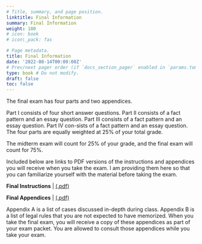 ```yaml
---
# Title, summary, and page position.
linktitle: Final Information
summary: Final Information
weight: 180
# icon: book
# icon\_pack: fas

# Page metadata.
title: Final Information
date: '2022-08-14T00:00:00Z'
# Prev/next pager order (if `docs_section_pager` enabled in `params.toml`)
type: book # Do not modify.
draft: false
toc: false
---
```

The final exam has four parts and two appendices.

Part I consists of four short answer questions. Part II consists of a fact pattern and an essay question. Part III consists of a fact pattern and an essay question. Part IV con-sists of a fact pattern and an essay question. The four parts are equally weighted at 25% of your total grade.

The midterm exam will count for 25% of your grade, and the final exam will count for 75%.

Included below are links to PDF versions of the instructions and appendices you will receive when you take the exam. I am providing them here so that you can familiarize yourself with the material before taking the exam.

**Final Instructions** | [(.pdf)](/../../torts-material/final-instructions.pdf) 


**Final Appendices** | [(.pdf)](/../../torts-material/final-appendices.pdf) 

Appendix A is a list of cases discussed in-depth during class. Appendix B is a list of legal rules that you are not expected to have memorized. When you take the final exam, you will receive a copy of these appendices as part of your exam packet. You are allowed to consult those appendices while you take your exam.